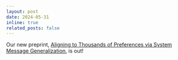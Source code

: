 ```yaml
---
layout: post
date: 2024-05-31 
inline: true
related_posts: false
---
```

Our new preprint, [Aligning to Thousands of Preferences via System Message Generalization](https://lklab.kaist.ac.kr/Janus/), is out!